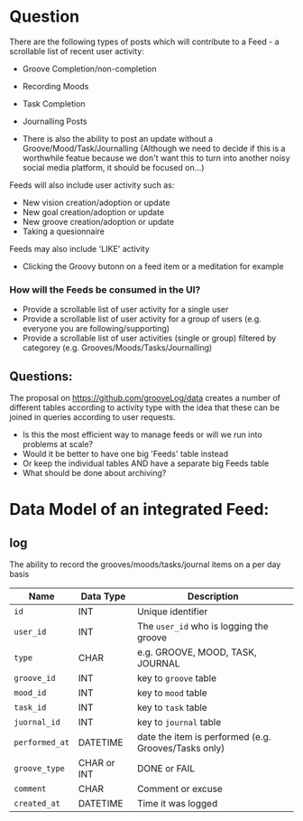 # Question

There are the following types of posts which will contribute to a Feed - a scrollable list of recent user activity:

* Groove Completion/non-completion
* Recording Moods
* Task Completion
* Journalling Posts

* There is also the ability to post an update without a Groove/Mood/Task/Journalling (Although we need to decide if this is a worthwhile featue because we don't want this to turn into another noisy social media platform, it should be focused on...)

Feeds will also include user activity such as:
* New vision creation/adoption or update
* New goal creation/adoption or update
* New groove creation/adoption or update
* Taking a quesionnaire

Feeds may also include 'LIKE' activity
* Clicking the Groovy butonn on a feed item or a meditation for example

### How will the Feeds be consumed in the UI?
* Provide a scrollable list of user activity for a single user
* Provide a scrollable list of user activity for a group of users (e.g. everyone you are following/supporting)
* Provide a scrollable list of user activities (single or group) filtered by categorey (e.g. Grooves/Moods/Tasks/Journalling)

## Questions:
The proposal on https://github.com/grooveLog/data creates a number of different tables according to activity type with the idea that these can be joined in queries according to user requests.

* Is this the most efficient way to manage feeds or will we run into problems at scale?
* Would it be better to have one big 'Feeds' table instead
* Or keep the individual tables AND have a separate big Feeds table
* What should be done about archiving?

# Data Model of an integrated Feed:

## log
The ability to record the grooves/moods/tasks/journal items on a per day basis

| Name | Data Type | Description |
| ------------- | ------------- | ---------- |
| `id` | INT  | Unique identifier |
| `user_id` | INT  | The `user_id` who is logging the groove |
| `type` | CHAR | e.g. GROOVE, MOOD, TASK, JOURNAL |
| `groove_id` | INT  | key to `groove` table |
| `mood_id` | INT  | key to `mood` table |
| `task_id` | INT  | key to `task` table |
| `juornal_id` | INT  | key to `journal` table |
| `performed_at` | DATETIME  | date the item is performed (e.g. Grooves/Tasks only) |
| `groove_type` | CHAR or INT  | DONE or FAIL |
| `comment` | CHAR | Comment or excuse |
| `created_at` | DATETIME | Time it was logged | 
